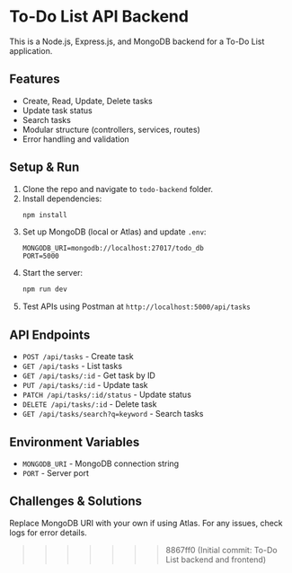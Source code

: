 # To-Do List API Backend

This is a Node.js, Express.js, and MongoDB backend for a To-Do List application.

## Features
- Create, Read, Update, Delete tasks
- Update task status
- Search tasks
- Modular structure (controllers, services, routes)
- Error handling and validation

## Setup & Run
1. Clone the repo and navigate to `todo-backend` folder.
2. Install dependencies:
   ```bash
   npm install
   ```
3. Set up MongoDB (local or Atlas) and update `.env`:
   ```env
   MONGODB_URI=mongodb://localhost:27017/todo_db
   PORT=5000
   ```
4. Start the server:
   ```bash
   npm run dev
   ```
5. Test APIs using Postman at `http://localhost:5000/api/tasks`

## API Endpoints
- `POST /api/tasks` - Create task
- `GET /api/tasks` - List tasks
- `GET /api/tasks/:id` - Get task by ID
- `PUT /api/tasks/:id` - Update task
- `PATCH /api/tasks/:id/status` - Update status
- `DELETE /api/tasks/:id` - Delete task
- `GET /api/tasks/search?q=keyword` - Search tasks

## Environment Variables
- `MONGODB_URI` - MongoDB connection string
- `PORT` - Server port

## Challenges & Solutions

Replace MongoDB URI with your own if using Atlas. For any issues, check logs for error details.
>>>>>>> 8867ff0 (Initial commit: To-Do List backend and frontend)
